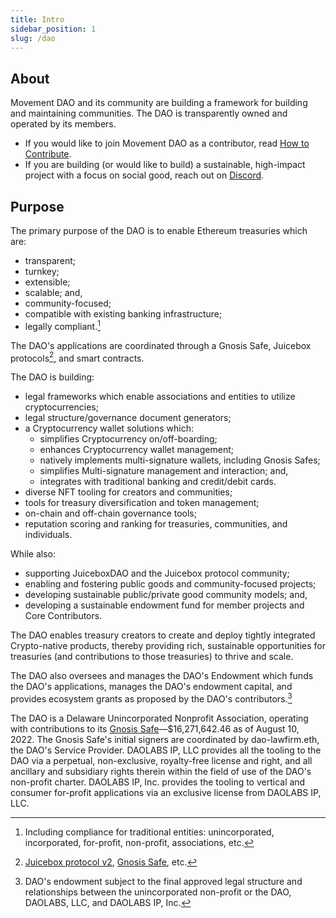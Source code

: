 ```yaml
---
title: Intro
sidebar_position: 1
slug: /dao
---
```


## About

Movement DAO and its community are building a framework for building and maintaining communities. The DAO is transparently owned and operated by its members.

-   If you would like to join Movement DAO as a contributor, read [How to Contribute](contribute).
-   If you are building (or would like to build) a sustainable, high-impact project with a focus on social good, reach out on [Discord](https://discord.gg/movexyz).

## Purpose

The primary purpose of the DAO is to enable Ethereum treasuries which are:

-   transparent;
-   turnkey;
-   extensible;
-   scalable; and,
-   community-focused;
-   compatible with existing banking infrastructure;
-   legally compliant.[^1]

The DAO's applications are coordinated through a Gnosis Safe, Juicebox protocols[^2], and smart contracts.

The DAO is building:

-   legal frameworks which enable associations and entities to utilize cryptocurrencies;
-   legal structure/governance document generators;
-   a Cryptocurrency wallet solutions which:
    -   simplifies Cryptocurrency on/off-boarding;
    -   enhances Cryptocurrency wallet management;
    -   natively implements multi-signature wallets, including Gnosis Safes;
    -   simplifies Multi-signature management and interaction; and,
    -   integrates with traditional banking and credit/debit cards.
-   diverse NFT tooling for creators and communities;
-   tools for treasury diversification and token management;
-   on-chain and off-chain governance tools;
-   reputation scoring and ranking for treasuries, communities, and individuals.

While also:

-   supporting JuiceboxDAO and the Juicebox protocol community;
-   enabling and fostering public goods and community-focused projects;
-   developing sustainable public/private good community models; and,
-   developing a sustainable endowment fund for member projects and Core Contributors.

The DAO enables treasury creators to create and deploy tightly integrated Crypto-native products, thereby providing rich, sustainable opportunities for treasuries (and contributions to those treasuries) to thrive and scale.

The DAO also oversees and manages the DAO's Endowment which funds the DAO's applications, manages the DAO's endowment capital, and provides ecosystem grants as proposed by the DAO's contributors.[^3]

The DAO is a Delaware Unincorporated Nonprofit Association, operating with contributions to its [Gnosis Safe](https://etherscan.io/address/0x143cC0A996De329C1C5723Ee4F15D2a40c1203c6)—$16,271,642.46 as of August 10, 2022. The Gnosis Safe's initial signers are coordinated by dao-lawfirm.eth, the DAO's Service Provider. DAOLABS IP, LLC provides all the tooling to the DAO via a perpetual, non-exclusive, royalty-free license and right, and all ancillary and subsidiary rights therein within the field of use of the DAO's non-profit charter. DAOLABS IP, Inc. provides the tooling to vertical and consumer for-profit applications via an exclusive license from DAOLABS IP, LLC.

[^1]: Including compliance for traditional entities: unincorporated, incorporated, for-profit, non-profit, associations, etc.
[^2]: [Juicebox protocol v2](https://info.juicebox.money/dev/resources/addresses), [Gnosis Safe](https://github.com/safe-global/safe-contracts), etc.
[^3]: DAO's endowment subject to the final approved legal structure and relationships between the unincorporated non-profit or the DAO, DAOLABS, LLC, and DAOLABS IP, Inc.
